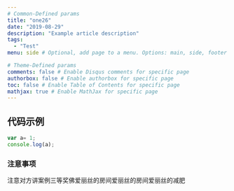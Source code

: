 ```yaml
---
# Common-Defined params
title: "one26"
date: "2019-08-29"
description: "Example article description"
tags:
  - "Test"
menu: side # Optional, add page to a menu. Options: main, side, footer

# Theme-Defined params
comments: false # Enable Disqus comments for specific page
authorbox: false # Enable authorbox for specific page
toc: false # Enable Table of Contents for specific page
mathjax: true # Enable MathJax for specific page
---
```


## 代码示例
```js
var a= 1;
console.log(a);
```

### 注意事项
注意对方讲案例三等奖佛爱丽丝的房间爱丽丝的房间爱丽丝的减肥
